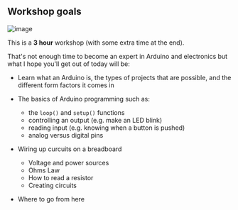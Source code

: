 ## Workshop goals

![image](images/agenda.jpg)

This is a **3 hour** workshop (with some extra time at the end). 

That's not enough time to become an expert in Arduino and electronics but what I hope you'll get out of today will be:

- Learn what an Arduino is, the types of projects that are possible, and the different form factors it comes in

- The basics of Arduino programming such as:
  - the `loop()` and `setup()` functions
  - controlling an output (e.g. make an LED blink)
  - reading input (e.g. knowing when a button is pushed)
  - analog versus digital pins

- Wiring up curcuits on a breadboard
  - Voltage and power sources
  - Ohms Law
  - How to read a resistor
  - Creating circuits

- Where to go from here